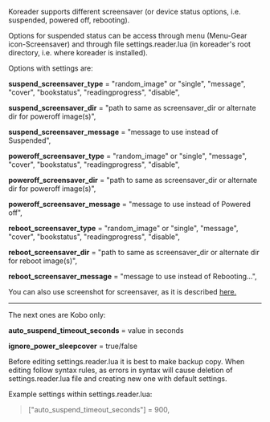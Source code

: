 Koreader supports different screensaver (or device status options, i.e. suspended, powered off, rebooting).

Options for suspended status can be access through menu (Menu-Gear icon-Screensaver) and through file settings.reader.lua (in koreader's root directory, i.e. where koreader is installed).

Options with settings are:

**suspend_screensaver_type** = "random_image" or "single", "message", "cover", "bookstatus", "readingprogress", "disable",

**suspend_screensaver_dir** = "path to same as screensaver_dir or alternate dir for poweroff image(s)",

**suspend_screensaver_message** = "message to use instead of Suspended",

**poweroff_screensaver_type** = "random_image" or "single", "message", "cover", "bookstatus", "readingprogress", "disable",

**poweroff_screensaver_dir** = "path to same as screensaver_dir or alternate dir for poweroff image(s)",

**poweroff_screensaver_message** = "message to use instead of Powered off",

**reboot_screensaver_type** = "random_image" or "single", "message", "cover", "bookstatus", "readingprogress", "disable",

**reboot_screensaver_dir** = "path to same as screensaver_dir or alternate dir for reboot image(s)",

**reboot_screensaver_message** = "message to use instead of Rebooting...",

You can also use screenshot for screensaver, as it is described [here.](https://github.com/koreader/koreader/pull/4113)


***

The next ones are Kobo only:

**auto_suspend_timeout_seconds** = value in seconds

**ignore_power_sleepcover** = true/false

Before editing settings.reader.lua it is best to make backup copy. When editing follow syntax rules, as errors in syntax will cause deletion of settings.reader.lua file and creating new one with default settings.

Example settings within settings.reader.lua:

> ["auto_suspend_timeout_seconds"] = 900,
